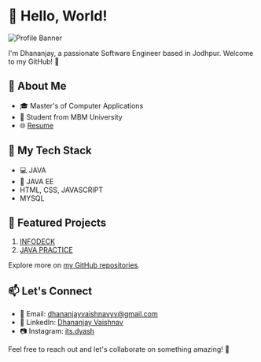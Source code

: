 # 👋 Hello, World!

![Profile Banner](https://user-images.githubusercontent.com/36594527/117921831-c3d32c80-b334-11eb-8bab-a423ac34272a.png)

I'm Dhananjay, a passionate Software Engineer based in Jodhpur. Welcome to my GitHub! 🚀

## 🌱 About Me

- 🎓 Master's of Computer Applications
- 💼 Student from MBM University
- 🌐 [Resume]()

## 🚀 My Tech Stack

- 💻 JAVA
- 🤖 JAVA EE
- HTML, CSS, JAVASCRIPT
- MYSQL

## 🌟 Featured Projects

1. [INFODECK](https://github.com/itsdyash/INFODECK)
2. [JAVA PRACTICE]()

Explore more on [my GitHub repositories](https://github.com/itsdyash).

## 📫 Let's Connect

- 📧 Email: dhananjayvaishnavyv@gmail.com
- 💼 LinkedIn: [Dhananjay Vaishnav](https://www.linkedin.com/in/itsdyash)
- 📷 Instagram: [its.dyash](https://www.instagram.com/its.dyash)

Feel free to reach out and let's collaborate on something amazing! 🤝

